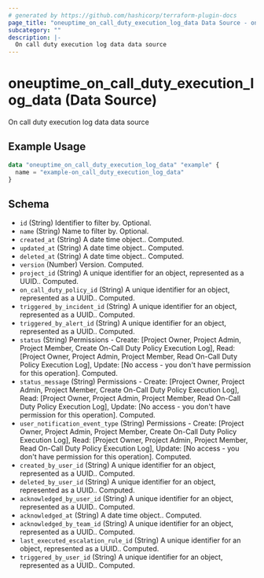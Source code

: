 ```yaml
---
# generated by https://github.com/hashicorp/terraform-plugin-docs
page_title: "oneuptime_on_call_duty_execution_log_data Data Source - oneuptime"
subcategory: ""
description: |-
  On call duty execution log data data source
---
```


# oneuptime_on_call_duty_execution_log_data (Data Source)

On call duty execution log data data source

## Example Usage

```terraform
data "oneuptime_on_call_duty_execution_log_data" "example" {
  name = "example-on_call_duty_execution_log_data"
}
```

## Schema

- `id` (String) Identifier to filter by. Optional.
- `name` (String) Name to filter by. Optional.
- `created_at` (String) A date time object.. Computed.
- `updated_at` (String) A date time object.. Computed.
- `deleted_at` (String) A date time object.. Computed.
- `version` (Number) Version. Computed.
- `project_id` (String) A unique identifier for an object, represented as a UUID.. Computed.
- `on_call_duty_policy_id` (String) A unique identifier for an object, represented as a UUID.. Computed.
- `triggered_by_incident_id` (String) A unique identifier for an object, represented as a UUID.. Computed.
- `triggered_by_alert_id` (String) A unique identifier for an object, represented as a UUID.. Computed.
- `status` (String) Permissions - Create: [Project Owner, Project Admin, Project Member, Create On-Call Duty Policy Execution Log], Read: [Project Owner, Project Admin, Project Member, Read On-Call Duty Policy Execution Log], Update: [No access - you don't have permission for this operation]. Computed.
- `status_message` (String) Permissions - Create: [Project Owner, Project Admin, Project Member, Create On-Call Duty Policy Execution Log], Read: [Project Owner, Project Admin, Project Member, Read On-Call Duty Policy Execution Log], Update: [No access - you don't have permission for this operation]. Computed.
- `user_notification_event_type` (String) Permissions - Create: [Project Owner, Project Admin, Project Member, Create On-Call Duty Policy Execution Log], Read: [Project Owner, Project Admin, Project Member, Read On-Call Duty Policy Execution Log], Update: [No access - you don't have permission for this operation]. Computed.
- `created_by_user_id` (String) A unique identifier for an object, represented as a UUID.. Computed.
- `deleted_by_user_id` (String) A unique identifier for an object, represented as a UUID.. Computed.
- `acknowledged_by_user_id` (String) A unique identifier for an object, represented as a UUID.. Computed.
- `acknowledged_at` (String) A date time object.. Computed.
- `acknowledged_by_team_id` (String) A unique identifier for an object, represented as a UUID.. Computed.
- `last_executed_escalation_rule_id` (String) A unique identifier for an object, represented as a UUID.. Computed.
- `triggered_by_user_id` (String) A unique identifier for an object, represented as a UUID.. Computed.
